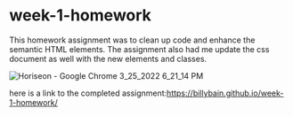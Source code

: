 # week-1-homework

This homework assignment was to clean up code and enhance the semantic HTML elements.
The assignment also had me update the css document as well with the new elements and classes.

![Horiseon - Google Chrome 3_25_2022 6_21_14 PM](https://user-images.githubusercontent.com/100814286/160210242-c2e6552e-6fdd-47f8-89f3-b9a233a78d0f.png)

here is a link to the completed assignment:https://billybain.github.io/week-1-homework/

